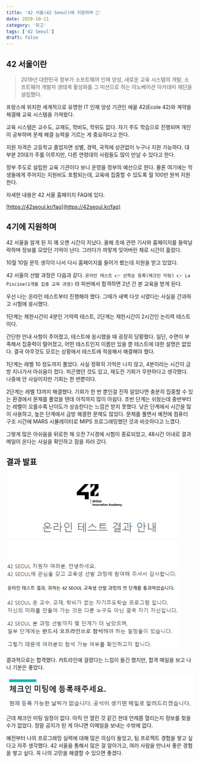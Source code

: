 ```yaml
---
title: '42 서울(42 Seoul)에 지원하며 📝'
date: 2020-10-11
category: '회고'
tags: ['42 Seoul']
draft: false
---
```


## 42 서울이란

> 2019년 대한민국 정부가 소프트웨어 인재 양성, 새로운 교육 시스템의 개발, 소프트웨어 개발자 생태계 활성화를 그 미션으로 하는 이노베이션 아카데미 재단을 설립했다.

프랑스에 위치한 세계적으로 유명한 IT 인재 양성 기관인 에꼴 42(Ecole 42)와 계약을 체결해 교육 시스템을 가져왔다.

교육 시스템은 교수도, 교재도, 학비도, 학위도 없다. 자기 주도 학습으로 진행되며 개인이 공부하며 문제 해결 능력을 기르는 게 중요하다고 한다.

지원 자격은 고등학교 졸업자면 성별, 경력, 국적에 상관없이 누구나 지원 가능하다. 대부분 20대가 주를 이루지만, 다른 연령대의 사람들도 많이 만날 수 있다고 한다.

정부 주도로 설립한 교육 기관이다 보니 운영을 정부의 예산으로 한다. 물론 여기에는 학생들에게 주어지는 지원비도 포함되는데, 교육에 집중할 수 있도록 월 100만 원씩 지원한다.

자세한 내용은 42 서울 홈페이지 FAQ에 있다.

[https://42seoul.kr/faq](https://42seoul.kr/faq)

## 4기에 지원하며

42 서울을 알게 된 지 꽤 오랜 시간이 지났다. 올해 초에 관련 기사와 홈페이지를 들락날락하며 정보를 모았던 기억이 난다. 그러다가 까맣게 잊어버린 채로 시간이 흘렀다.

10월 10일 문득 생각이 나서 다시 홈페이지를 들어가 봤는데 지원을 받고 있었다.

42 서울의 선발 과정은 다음과 같다. `온라인 테스트 👉 선착순 등록(체크인 미팅) 👉 La Piscine(1개월 집중 교육 과정)` 라 피씬에서 합격하면 2년 간 본 교육을 받게 된다.

우선 나는 온라인 테스트부터 진행해야 했다. 그때가 새벽 다섯 시였다는 사실을 간과하고 시험에 응시했다.

1단계는 제한시간이 4분인 기억력 테스트, 2단계는 제한시간이 2시간인 논리력 테스트이다.

간단한 안내 사항이 주어졌고, 테스트에 응시했을 때 굉장히 당황했다. 일단, 수면이 부족해서 집중력이 떨어졌고, 어떤 테스트인지 이름만 있을 뿐 테스트에 대한 설명은 없었다. 결국 아무것도 모르는 상황에서 테스트에 적응해서 해결해야 했다.

1단계는 레벨 10 정도까지 풀었다. 사실 정확히 기억은 나지 않고, 4분이라는 시간이 금방 지나가서 아쉬움이 컸다. 피곤했던 것도 있고, 재도전 기회가 무한하다고 생각했다. 나중에 안 사실이지만 기회는 한 번뿐이다.

2단계는 레벨 13까지 해결했다. 기회가 한 번 뿐인걸 진작 알았다면 충분히 집중할 수 있는 환경에서 문제를 풀었을 텐데 아직까지 많이 아쉽다. 초반 단계는 쉬웠는데 중반부터는 레벨이 오를수록 난이도가 상승한다는 느낌은 받지 못했다. 낮은 단계에서 시간을 많이 사용하고, 높은 단계에서 금방 해결한 문제도 많았다. 문제를 풀면서 예전에 컴퓨터 구조 시간에 MARS 시뮬레이터로 MIPS 프로그래밍했던 것과 비슷하다고 느꼈다.

그렇게 많은 아쉬움을 뒤로한 채 오전 7시경에 시험이 종료되었고, 48시간 이내로 결과 메일이 온다는 사실을 확인하고 잠을 자러 갔다.

## 결과 발표

![42seoul](images/42seoul/1.png)

결과적으로는 합격했다. 커트라인에 걸렸다는 느낌이 들긴 했지만, 합격 메일을 보고 나니 기분은 좋았다.

![42seoul](images/42seoul/2.png)

근데 체크인 미팅 일정이 없다. 아직 안 열린 것 같긴 한데 언제쯤 열리는지 정보를 찾을 수가 없었다. 정말 공지가 된 게 아니면 이메일을 보내는 수밖에 없다.

예전부터 나의 프로그래밍 실력에 대해 많은 의심이 들었고, 팀 프로젝트 경험을 쌓고 싶다고 자주 생각했다. 42 서울을 통해서 많은 걸 알아가고, 여러 사람을 만나서 좋은 경험을 쌓고 싶다. 꼭 나의 고민을 해결할 수 있으면 좋겠다.
